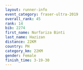 ```yaml
---
layout: runner-info 
event_category: fraser-ultra-2019 
overall_rank: 45
rank: 14
bib: 2274
first_name: Nurfariza Binti
last_name: Hazizan
distance: 22KM
country: PH
category_km: 22KM
gender: Female
finish_time: 3-19-30
---
```

